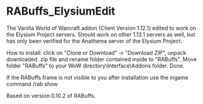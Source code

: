 # RABuffs_ElysiumEdit
The Vanilla World of Warcraft addon (Client Version 1.12.1) edited to work on the Elysium Project servers.
Should work on other 1.12.1 servers as well, but has only been verified for the Anathema server of the Elysium Project.

How to install: click on "Clone or Download" -> "Download ZIP", unpack downloaded .zip file and rename folder contained inside to "RABuffs". Move folder "RABuffs" to your WoW directory\Interface\Addons folder. Done.

If the RABuffs frame is not visible to you after installation use the ingame command /rab show

Based on version 0.10.2 of RABuffs.